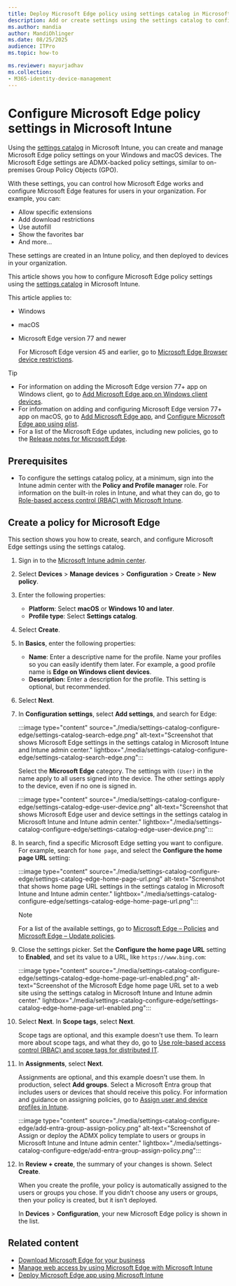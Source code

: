 ```yaml
---
title: Deploy Microsoft Edge policy using settings catalog in Microsoft Intune
description: Add or create settings using the settings catalog to configure Microsoft Edge on Windows and macOS devices. Using Microsoft Intune, you can configure group policy settings, and deploy these settings to Microsoft Edge users.
ms.author: mandia
author: MandiOhlinger
ms.date: 08/25/2025
audience: ITPro
ms.topic: how-to

ms.reviewer: mayurjadhav
ms.collection:
- M365-identity-device-management
---
```


# Configure Microsoft Edge policy settings in Microsoft Intune

Using the [settings catalog](settings-catalog.md) in Microsoft Intune, you can create and manage Microsoft Edge policy settings on your Windows and macOS devices. The Microsoft Edge settings are ADMX-backed policy settings, similar to on-premises Group Policy Objects (GPO).

With these settings, you can control how Microsoft Edge works and configure Microsoft Edge features for users in your organization. For example, you can:

- Allow specific extensions
- Add download restrictions
- Use autofill
- Show the favorites bar
- And more...

These settings are created in an Intune policy, and then deployed to devices in your organization.

This article shows you how to configure Microsoft Edge policy settings using the [settings catalog](settings-catalog.md) in Microsoft Intune.

This article applies to:

- Windows
- macOS
- Microsoft Edge version 77 and newer

  For Microsoft Edge version 45 and earlier, go to [Microsoft Edge Browser device restrictions](device-restrictions-windows-10.md#microsoft-edge-legacy-version-45-and-older).

> [!TIP]
>
> - For information on adding the Microsoft Edge version 77+ app on Windows client, go to [Add Microsoft Edge app on Windows client devices](../apps/apps-windows-edge.md).
> - For information on adding and configuring Microsoft Edge version 77+ app on macOS, go to [Add Microsoft Edge app](../apps/apps-edge-macos.md), and [Configure Microsoft Edge app using plist](/DeployEdge/configure-microsoft-edge-on-mac).
> - For a list of the Microsoft Edge updates, including new policies, go to the [Release notes for Microsoft Edge](/deployedge/microsoft-edge-relnote-stable-channel#policy-updates).

## Prerequisites

- To configure the settings catalog policy, at a minimum, sign into the Intune admin center with the **Policy and Profile manager** role. For information on the built-in roles in Intune, and what they can do, go to [Role-based access control (RBAC) with Microsoft Intune](../fundamentals/role-based-access-control.md).

## Create a policy for Microsoft Edge

This section shows you how to create, search, and configure Microsoft Edge settings using the settings catalog.

1. Sign in to the [Microsoft Intune admin center](https://go.microsoft.com/fwlink/?linkid=2109431).
2. Select **Devices** > **Manage devices** > **Configuration** > **Create** > **New policy**.
3. Enter the following properties:

    - **Platform**: Select **macOS** or **Windows 10 and later**.
    - **Profile type**: Select **Settings catalog**.

4. Select **Create**.
5. In **Basics**, enter the following properties:

    - **Name**: Enter a descriptive name for the profile. Name your profiles so you can easily identify them later. For example, a good profile name is **Edge on Windows client devices**.
    - **Description**: Enter a description for the profile. This setting is optional, but recommended.

6. Select **Next**.

7. In **Configuration settings**, select **Add settings**, and search for Edge:

    :::image type="content" source="./media/settings-catalog-configure-edge/settings-catalog-search-edge.png" alt-text="Screenshot that shows Microsoft Edge settings in the settings catalog in Microsoft Intune and Intune admin center." lightbox="./media/settings-catalog-configure-edge/settings-catalog-search-edge.png":::

    Select the **Microsoft Edge** category. The settings with `(User)` in the name apply to all users signed into the device. The other settings apply to the device, even if no one is signed in.

    :::image type="content" source="./media/settings-catalog-configure-edge/settings-catalog-edge-user-device.png" alt-text="Screenshot that shows Microsoft Edge user and device settings in the settings catalog in Microsoft Intune and Intune admin center." lightbox="./media/settings-catalog-configure-edge/settings-catalog-edge-user-device.png":::

8. In search, find a specific Microsoft Edge setting you want to configure. For example, search for `home page`, and select the **Configure the home page URL** setting:

    :::image type="content" source="./media/settings-catalog-configure-edge/settings-catalog-edge-home-page-url.png" alt-text="Screenshot that shows home page URL settings in the settings catalog in Microsoft Intune and Intune admin center." lightbox="./media/settings-catalog-configure-edge/settings-catalog-edge-home-page-url.png":::

   > [!NOTE]
   > For a list of the available settings, go to [Microsoft Edge – Policies](/DeployEdge/microsoft-edge-policies) and [Microsoft Edge – Update policies](/DeployEdge/microsoft-edge-update-policies).

9. Close the settings picker. Set the **Configure the home page URL** setting to **Enabled**, and set its value to a URL, like `https://www.bing.com`:

    :::image type="content" source="./media/settings-catalog-configure-edge/settings-catalog-edge-home-page-url-enabled.png" alt-text="Screenshot of the Microsoft Edge home page URL set to a web site using the settings catalog in Microsoft Intune and Intune admin center." lightbox="./media/settings-catalog-configure-edge/settings-catalog-edge-home-page-url-enabled.png":::

10. Select **Next**. In **Scope tags**, select **Next**.

    Scope tags are optional, and this example doesn't use them. To learn more about scope tags, and what they do, go to [Use role-based access control (RBAC) and scope tags for distributed IT](../fundamentals/scope-tags.md).

11. In **Assignments**, select **Next**.

    Assignments are optional, and this example doesn't use them. In production, select **Add groups**. Select a Microsoft Entra group that includes users or devices that should receive this policy. For information and guidance on assigning policies, go to [Assign user and device profiles in Intune](device-profile-assign.md).

    :::image type="content" source="./media/settings-catalog-configure-edge/add-entra-group-assign-policy.png" alt-text="Screenshot of Assign or deploy the ADMX policy template to users or groups in Microsoft Intune and Intune admin center." lightbox="./media/settings-catalog-configure-edge/add-entra-group-assign-policy.png":::

12. In **Review + create**, the summary of your changes is shown. Select **Create**.

    When you create the profile, your policy is automatically assigned to the users or groups you chose. If you didn't choose any users or groups, then your policy is created, but it isn't deployed.

    In **Devices** > **Configuration**, your new Microsoft Edge policy is shown in the list.

## Related content

- [Download Microsoft Edge for your business](https://aka.ms/EdgeEnterprise)
- [Manage web access by using Microsoft Edge with Microsoft Intune](../apps/manage-microsoft-edge.md)
- [Deploy Microsoft Edge app using Microsoft Intune](../apps/apps-windows-edge.md)
